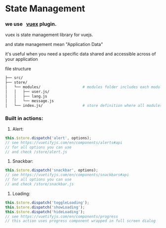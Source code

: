 # State Management

### we use &nbsp; [vuex](https://vuex.vuejs.org/en/) plugin.

vuex is state management library for vuejs.

and state management mean "Application Data"

it's useful when you need a specific data shared and accessible across of your application

file structure

```bash
├── src/
├── store/
│   └── modules/                   # modules folder includes each module states
│   │   ├── user.js/
│   │   ├── lang.js
│   │   └── message.js
│   └── index.js/                  # store definition where all modules included
```

### Built in actions:

1. Alert:

```js
this.$store.dispatch('alert', options);
// see https://vuetifyjs.com/en/components/alerts#api
// for all options you can use
// and check /store/alert.js
```

1. Snackbar:

```js
this.$store.dispatch('snackbar', options);
// see https://vuetifyjs.com/en/components/snackbars#api
// for all options you can use
// and check /store/snackbar.js
```

1. Loading:

```js
this.$store.dispatch('toggleLoading');
this.$store.dispatch('showLoading');
this.$store.dispatch('hideLoading');
// see https://vuetifyjs.com/en/components/progress
// this action uses progress component wrapped in full screen dialog
```
